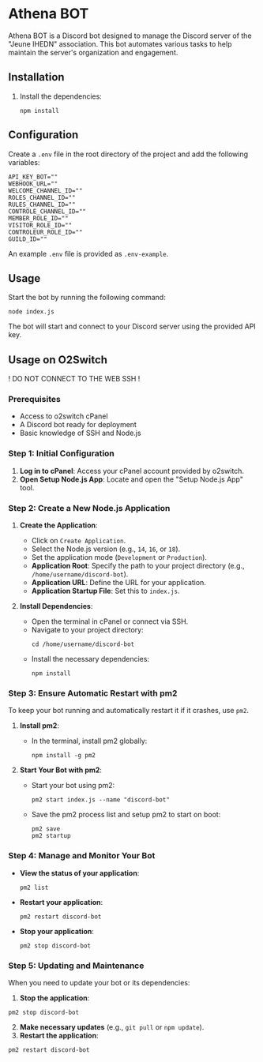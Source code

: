 # Athena BOT

Athena BOT is a Discord bot designed to manage the Discord server of the "Jeune IHEDN" association. This bot automates various tasks to help maintain the server's organization and engagement.

## Installation

1. Install the dependencies:

    ```
    npm install
    ```

## Configuration

Create a `.env` file in the root directory of the project and add the following variables:

```
API_KEY_BOT=""
WEBHOOK_URL=""
WELCOME_CHANNEL_ID=""
ROLES_CHANNEL_ID=""
RULES_CHANNEL_ID=""
CONTROLE_CHANNEL_ID=""
MEMBER_ROLE_ID=""
VISITOR_ROLE_ID=""
CONTROLEUR_ROLE_ID=""
GUILD_ID=""
```

An example `.env` file is provided as `.env-example`.

## Usage

Start the bot by running the following command:

```
node index.js
```

The bot will start and connect to your Discord server using the provided API key.

## Usage on O2Switch

! DO NOT CONNECT TO THE WEB SSH !

### Prerequisites

- Access to o2switch cPanel
- A Discord bot ready for deployment
- Basic knowledge of SSH and Node.js

### Step 1: Initial Configuration

1. **Log in to cPanel**: Access your cPanel account provided by o2switch.
2. **Open Setup Node.js App**: Locate and open the "Setup Node.js App" tool.

### Step 2: Create a New Node.js Application

1. **Create the Application**:
    - Click on `Create Application`.
    - Select the Node.js version (e.g., `14`, `16`, or `18`).
    - Set the application mode (`Development` or `Production`).
    - **Application Root**: Specify the path to your project directory (e.g., `/home/username/discord-bot`).
    - **Application URL**: Define the URL for your application.
    - **Application Startup File**: Set this to `index.js`.

2. **Install Dependencies**:
    - Open the terminal in cPanel or connect via SSH.
    - Navigate to your project directory:
      ```
      cd /home/username/discord-bot
      ```
    - Install the necessary dependencies:
      ```
      npm install
      ```

### Step 3: Ensure Automatic Restart with pm2

To keep your bot running and automatically restart it if it crashes, use `pm2`.

1. **Install pm2**:
    - In the terminal, install pm2 globally:
      ```
      npm install -g pm2
      ```

2. **Start Your Bot with pm2**:
    - Start your bot using pm2:
      ```
      pm2 start index.js --name "discord-bot"
      ```
    - Save the pm2 process list and setup pm2 to start on boot:
      ```
      pm2 save
      pm2 startup
      ```

### Step 4: Manage and Monitor Your Bot

- **View the status of your application**:
    ```
    pm2 list
    ```
- **Restart your application**:
    ```
    pm2 restart discord-bot
    ```
- **Stop your application**:
    ```
    pm2 stop discord-bot
    ```

### Step 5: Updating and Maintenance

When you need to update your bot or its dependencies:

1. **Stop the application**:
  ```
  pm2 stop discord-bot
  ```
2. **Make necessary updates** (e.g., `git pull` or `npm update`).
3. **Restart the application**:
  ```
  pm2 restart discord-bot
  ```
